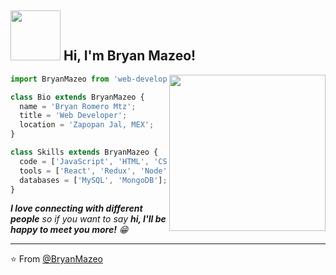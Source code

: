 <h2><img src="https://media.giphy.com/media/l0Iy2u0RfcJ769kdi/giphy.gif" width="80"> Hi, I'm Bryan Mazeo!</h2>
<img align='right' src="https://media.giphy.com/media/5eLDrEaRGHegx2FeF2/giphy.gif" width="250">


```js
import BryanMazeo from 'web-developer';

class Bio extends BryanMazeo {
  name = 'Bryan Romero Mtz';
  title = 'Web Developer';
  location = 'Zapopan Jal, MEX';
}

class Skills extends BryanMazeo {
  code = ['JavaScript', 'HTML', 'CSS', 'Python'];
  tools = ['React', 'Redux', 'Node', 'Express', 'Styled-Components', 'Bootstrap'];
  databases = ['MySQL', 'MongoDB'];
}
```


<em><b>I love connecting with different people</b> so if you want to say <b>hi, I'll be happy to meet you more!</b> 😁</em>

---

⭐️ From [@BryanMazeo](https://github.com/bryanromeromtz)
